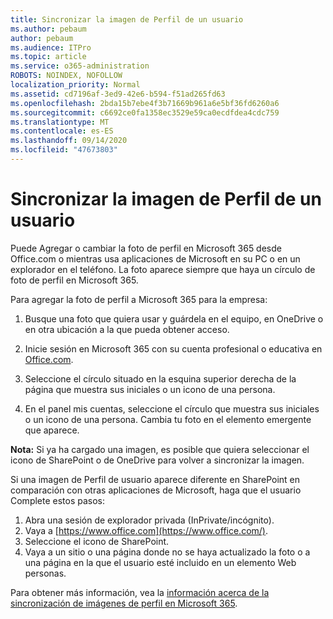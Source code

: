 ```yaml
---
title: Sincronizar la imagen de Perfil de un usuario
ms.author: pebaum
author: pebaum
ms.audience: ITPro
ms.topic: article
ms.service: o365-administration
ROBOTS: NOINDEX, NOFOLLOW
localization_priority: Normal
ms.assetid: cd7196af-3ed9-42e6-b594-f51ad265fd63
ms.openlocfilehash: 2bda15b7ebe4f3b71669b961a6e5bf36fd6260a6
ms.sourcegitcommit: c6692ce0fa1358ec3529e59ca0ecdfdea4cdc759
ms.translationtype: MT
ms.contentlocale: es-ES
ms.lasthandoff: 09/14/2020
ms.locfileid: "47673803"
---
```

# <a name="sync-a-users-profile-picture"></a>Sincronizar la imagen de Perfil de un usuario

Puede Agregar o cambiar la foto de perfil en Microsoft 365 desde Office.com o mientras usa aplicaciones de Microsoft en su PC o en un explorador en el teléfono. La foto aparece siempre que haya un círculo de foto de perfil en Microsoft 365.

Para agregar la foto de perfil a Microsoft 365 para la empresa:

1. Busque una foto que quiera usar y guárdela en el equipo, en OneDrive o en otra ubicación a la que pueda obtener acceso.

2. Inicie sesión en Microsoft 365 con su cuenta profesional o educativa en [Office.com](https://www.office.com).

3. Seleccione el círculo situado en la esquina superior derecha de la página que muestra sus iniciales o un icono de una persona.

4. En el panel mis cuentas, seleccione el círculo que muestra sus iniciales o un icono de una persona. Cambia tu foto en el elemento emergente que aparece.

**Nota:** Si ya ha cargado una imagen, es posible que quiera seleccionar el icono de SharePoint o de OneDrive para volver a sincronizar la imagen.

Si una imagen de Perfil de usuario aparece diferente en SharePoint en comparación con otras aplicaciones de Microsoft, haga que el usuario Complete estos pasos:

1. Abra una sesión de explorador privada (InPrivate/incógnito).
2. Vaya a [https://www.office.com](https://www.office.com/).
3. Seleccione el icono de SharePoint.
4. Vaya a un sitio o una página donde no se haya actualizado la foto o a una página en la que el usuario esté incluido en un elemento Web personas.

Para obtener más información, vea la [información acerca de la sincronización de imágenes de perfil en Microsoft 365](https://support.office.com/article/information-about-profile-picture-synchronization-in-office-365-20594d76-d054-4af4-a660-401133e3d48a).

